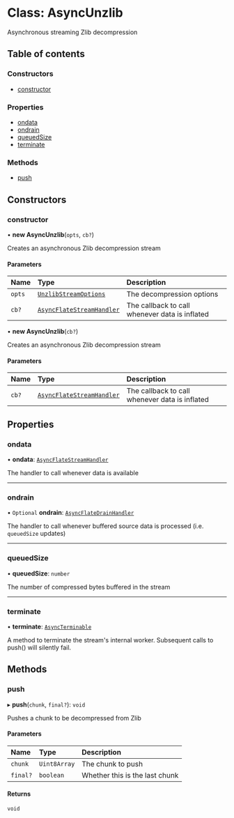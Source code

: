 # Class: AsyncUnzlib

Asynchronous streaming Zlib decompression

## Table of contents

### Constructors

- [constructor](AsyncUnzlib.md#constructor)

### Properties

- [ondata](AsyncUnzlib.md#ondata)
- [ondrain](AsyncUnzlib.md#ondrain)
- [queuedSize](AsyncUnzlib.md#queuedsize)
- [terminate](AsyncUnzlib.md#terminate)

### Methods

- [push](AsyncUnzlib.md#push)

## Constructors

### constructor

• **new AsyncUnzlib**(`opts`, `cb?`)

Creates an asynchronous Zlib decompression stream

#### Parameters

| Name | Type | Description |
| :------ | :------ | :------ |
| `opts` | [`UnzlibStreamOptions`](../interfaces/UnzlibStreamOptions.md) | The decompression options |
| `cb?` | [`AsyncFlateStreamHandler`](../README.md#asyncflatestreamhandler) | The callback to call whenever data is inflated |

• **new AsyncUnzlib**(`cb?`)

Creates an asynchronous Zlib decompression stream

#### Parameters

| Name | Type | Description |
| :------ | :------ | :------ |
| `cb?` | [`AsyncFlateStreamHandler`](../README.md#asyncflatestreamhandler) | The callback to call whenever data is inflated |

## Properties

### ondata

• **ondata**: [`AsyncFlateStreamHandler`](../README.md#asyncflatestreamhandler)

The handler to call whenever data is available

___

### ondrain

• `Optional` **ondrain**: [`AsyncFlateDrainHandler`](../README.md#asyncflatedrainhandler)

The handler to call whenever buffered source data is processed (i.e. `queuedSize` updates)

___

### queuedSize

• **queuedSize**: `number`

The number of compressed bytes buffered in the stream

___

### terminate

• **terminate**: [`AsyncTerminable`](../interfaces/AsyncTerminable.md)

A method to terminate the stream's internal worker. Subsequent calls to
push() will silently fail.

## Methods

### push

▸ **push**(`chunk`, `final?`): `void`

Pushes a chunk to be decompressed from Zlib

#### Parameters

| Name | Type | Description |
| :------ | :------ | :------ |
| `chunk` | `Uint8Array` | The chunk to push |
| `final?` | `boolean` | Whether this is the last chunk |

#### Returns

`void`
